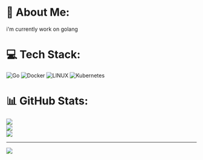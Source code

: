 # 💫 About Me:
i'm currently work on golang 


# 💻 Tech Stack:
![Go](https://img.shields.io/badge/go-%2300ADD8.svg?style=for-the-badge&logo=go&logoColor=white) ![Docker](https://img.shields.io/badge/docker-%230db7ed.svg?style=for-the-badge&logo=docker&logoColor=white) ![LINUX](https://img.shields.io/badge/Linux-FCC624?style=for-the-badge&logo=linux&logoColor=black) ![Kubernetes](https://img.shields.io/badge/kubernetes-%23326ce5.svg?style=for-the-badge&logo=kubernetes&logoColor=white)
# 📊 GitHub Stats:
![](https://github-readme-stats.vercel.app/api?username=mikhikhi&theme=dark&hide_border=false&include_all_commits=false&count_private=false)<br/>
![](https://github-readme-streak-stats.herokuapp.com/?user=mikhikhi&theme=dark&hide_border=false)<br/>
![](https://github-readme-stats.vercel.app/api/top-langs/?username=mikhikhi&theme=dark&hide_border=false&include_all_commits=false&count_private=false&layout=compact)

---
[![](https://visitcount.itsvg.in/api?id=mikhikhi&icon=0&color=0)](https://visitcount.itsvg.in)

<!-- Proudly created with GPRM ( https://gprm.itsvg.in ) -->
